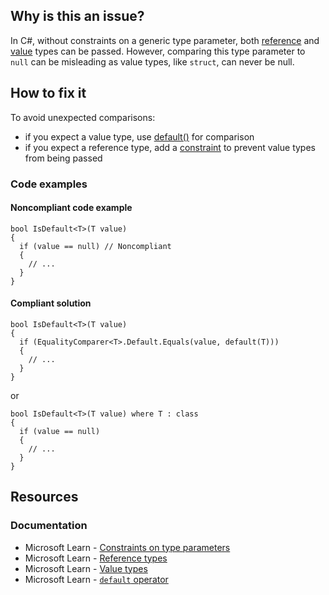## Why is this an issue?

In C#, without constraints on a generic type parameter, both [reference](https://learn.microsoft.com/en-us/dotnet/csharp/language-reference/keywords/reference-types) and [value](https://learn.microsoft.com/en-us/dotnet/csharp/language-reference/builtin-types/value-types) types can be passed. However, comparing
this type parameter to `null` can be misleading as value types, like `struct`, can never be null.

## How to fix it

To avoid unexpected comparisons:

-   if you expect a value type, use [default()](https://learn.microsoft.com/en-us/dotnet/csharp/language-reference/operators/default#default-operator) for comparison
-   if you expect a reference type, add a [constraint](https://learn.microsoft.com/en-us/dotnet/csharp/programming-guide/generics/constraints-on-type-parameters) to prevent value
  types from being passed

### Code examples

#### Noncompliant code example

    bool IsDefault<T>(T value)
    {
      if (value == null) // Noncompliant
      {
        // ...
      }
    }

#### Compliant solution

    bool IsDefault<T>(T value)
    {
      if (EqualityComparer<T>.Default.Equals(value, default(T)))
      {
        // ...
      }
    }

or

    bool IsDefault<T>(T value) where T : class
    {
      if (value == null)
      {
        // ...
      }
    }

## Resources

### Documentation

-   Microsoft Learn - [Constraints on type parameters](https://learn.microsoft.com/en-us/dotnet/csharp/programming-guide/generics/constraints-on-type-parameters)
-   Microsoft Learn - [Reference types](https://learn.microsoft.com/en-us/dotnet/csharp/language-reference/keywords/reference-types)
-   Microsoft Learn - [Value types](https://learn.microsoft.com/en-us/dotnet/csharp/language-reference/builtin-types/value-types)
-   Microsoft Learn - [`default` operator](https://learn.microsoft.com/en-us/dotnet/csharp/language-reference/operators/default#default-operator)